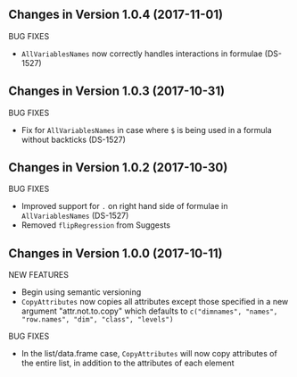 Changes in Version 1.0.4 (2017-11-01)
--------------------------------------------------------

BUG FIXES

* `AllVariablesNames` now correctly handles interactions
in formulae (DS-1527)


Changes in Version 1.0.3 (2017-10-31)
--------------------------------------------------------

BUG FIXES

* Fix for `AllVariablesNames` in case where `$` is being used in a
 formula without backticks (DS-1527)


Changes in Version 1.0.2 (2017-10-30)
--------------------------------------------------------

BUG FIXES

* Improved support for `.` on right hand side of formulae
in `AllVariablesNames` (DS-1527)
* Removed `flipRegression` from Suggests

Changes in Version 1.0.0 (2017-10-11)
--------------------------------------------------------

NEW FEATURES

* Begin using semantic versioning
* `CopyAttributes` now copies all attributes except those
specified in a new argument "attr.not.to.copy" which defaults
to `c("dimnames", "names", "row.names", "dim", "class", "levels")`

BUG FIXES

* In the list/data.frame case, `CopyAttributes` will now 
copy attributes of the entire list, in addition to the
attributes of each element
